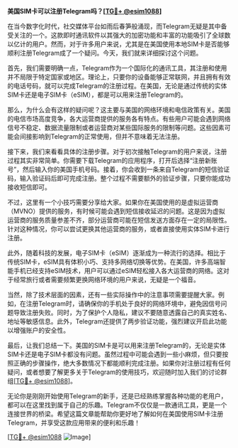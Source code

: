 **美国SIM卡可以注册Telegram吗？[[TG💪+ @esim1088](https://t.me/s/esim1088)]**

在当今数字化时代，社交媒体平台如雨后春笋般涌现，而Telegram无疑是其中备受关注的一个。这款即时通讯软件以其强大的加密功能和丰富的功能吸引了全球数以亿计的用户。然而，对于许多用户来说，尤其是在美国使用本地SIM卡是否能够顺利注册Telegram成了一个疑问。今天，我们就来详细探讨这个问题。

首先，我们需要明确一点，Telegram作为一个国际化的通讯工具，其注册和使用并不局限于特定国家或地区。理论上，只要你的设备能够正常联网，并且拥有有效的电话号码，就可以完成Telegram的注册过程。在美国，无论是通过传统的实体SIM卡还是电子SIM卡（eSIM），都是可以用来注册Telegram的。

那么，为什么会有这样的疑问呢？这主要与美国的网络环境和电信政策有关。美国的电信市场高度竞争，各大运营商提供的服务各有特点。有些用户可能会遇到网络信号不稳定、数据流量限制或者运营商对某些国际服务的限制等问题。这些因素可能会间接影响到Telegram的正常使用，但并不意味着无法注册。

接下来，我们来看看具体的注册步骤。对于初次接触Telegram的用户来说，注册过程其实非常简单。你需要下载Telegram的应用程序，打开后选择“注册新账号”，然后输入你的美国手机号码。接着，你会收到一条来自Telegram的短信验证码，输入验证码后即可完成注册。整个过程不需要额外的验证步骤，只要你能成功接收短信即可。

不过，这里有一个小技巧需要分享给大家。如果你在美国使用的是虚拟运营商（MVNO）提供的服务，有时候可能会遇到短信接收延迟的问题。这是因为虚拟运营商的服务质量参差不齐，部分运营商可能在短信发送方面存在一定的局限性。针对这种情况，你可以尝试更换其他运营商的服务，或者直接使用实体SIM卡进行注册。

此外，随着科技的发展，电子SIM卡（eSIM）逐渐成为一种流行的选择。相比于传统SIM卡，eSIM具有体积小巧、支持多网络切换等优势。在美国，许多高端智能手机已经支持eSIM技术，用户可以通过eSIM轻松接入各大运营商的网络。这对于经常旅行或者需要频繁更换网络环境的用户来说，无疑是一个福音。

当然，除了技术层面的因素，还有一些实际操作中的注意事项需要提醒大家。例如，在注册Telegram时，请确保你的手机处于良好的网络环境中，避免因信号问题导致注册失败。同时，为了保护个人隐私，建议不要随意透露自己的真实姓名、地址等敏感信息。此外，Telegram还提供了两步验证功能，强烈建议开启此功能以增强账户的安全性。

最后，让我们总结一下。美国的SIM卡是可以用来注册Telegram的，无论是实体SIM卡还是电子SIM卡都没有问题。虽然过程中可能会遇到一些小麻烦，但只要按照正确的步骤操作，绝大多数情况下都能顺利完成注册。如果你对注册过程有任何疑问，或者想要了解更多关于Telegram的使用技巧，欢迎随时加入我们的讨论群组[[TG💪+ @esim1088](https://t.me/s/esim1088)]。

无论你是刚刚开始使用Telegram的新手，还是已经熟练掌握各种功能的老用户，都可以在这里找到属于自己的乐趣。Telegram不仅仅是一款通讯工具，更是一个连接世界的桥梁。希望这篇文章能帮助你更好地了解如何在美国使用SIM卡注册Telegram，并享受这款应用带来的便利和乐趣！

[[TG💪+ @esim1088](https://t.me/s/esim1088) ![Image](https://i.postimg.cc/4NQfJmqS/Snipaste-2025-05-13-00-14-12.png)]